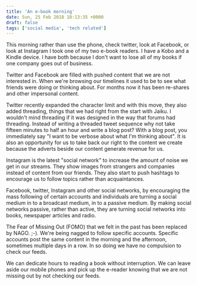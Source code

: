```yaml
---
title: 'An e-book morning'
date: Sun, 25 Feb 2018 10:13:35 +0000
draft: false
tags: ['social media', 'tech related']
---
```


This morning rather than use the phone, check twitter, look at Facebook, or look at Instagram I took one of my two e-book readers. I have a Kobo and a Kindle device. I have both because I don't want to lose all of my books if one company goes out of business.

Twitter and Facebook are filled with pushed content that we are not interested in. When we're browsing our timelines it used to be to see what friends were doing or thinking about. For months now it has been re-shares and other impersonal content. 

Twitter recently expanded the character limit and with this move, they also added threading, things that we had right from the start with Jaiku. I wouldn't mind threading if it was designed in the way that forums had threading. Instead of writing a threaded tweet sequence why not take fifteen minutes to half an hour and write a blog post? With a blog post, you immediately say "I want to be verbose about what I'm thinking about". It is also an opportunity for us to take back our right to the content we create because the adverts beside our content generate revenue for us. 

Instagram is the latest "social network" to increase the amount of noise we get in our streams. They show images from strangers and companies instead of content from our friends. They also start to push hashtags to encourage us to follow topics rather than acquaintances. 

Facebook, twitter, Instagram and other social networks, by encouraging the mass following of certain accounts and individuals are turning a social medium in to a broadcast medium, in to a passive medium. By making social networks passive, rather than active, they are turning social networks into books, newspaper articles and radio. 

The Fear of Missing Out (FOMO) that we felt in the past has been replaced by NAGO. ;-). We're being nagged to follow specific accounts. Specific accounts post the same content in the morning and the afternoon, sometimes multiple days in a row. In so doing we have no compulsion to check our feeds. 

We can dedicate hours to reading a book without interruption. We can leave aside our mobile phones and pick up the e-reader knowing that we are not missing out by not checking our feeds.